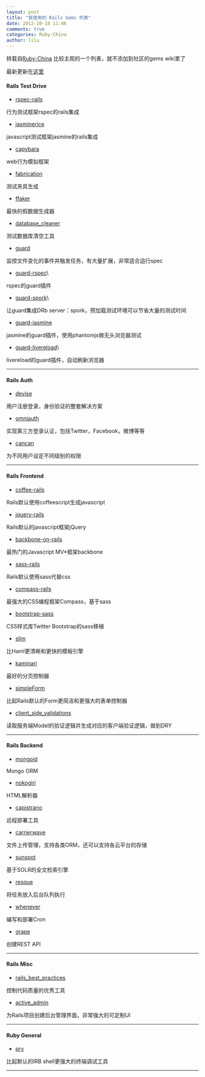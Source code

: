 ```yaml
---
layout: post
title: "我使用的 Rails Gems 列表"
date: 2012-10-18 11:46
comments: true
categories: Ruby-China
author: lilu
---
```

转载自[Ruby-China](http://ruby-china.org/topics/5205)
比较主观的一个列表，就不添加到社区的gems wiki里了

最新更新在[这里](http://lilulife.com/recommends/)

#### Rails Test Drive

-   [rspec-rails](https://github.com/rspec/rspec-rails)

行为测试框架rspec的rails集成

-   [jasminerice](https://github.com/bradphelan/jasminerice)

javascript测试框架jasmine的rails集成

-   [capybara](https://github.com/jnicklas/capybara)

web行为模拟框架

-   [fabrication](https://github.com/paulelliott/fabrication)

测试夹具生成

-   [ffaker](https://github.com/EmmanuelOga/ffaker)

最快的假数据生成器

-   [database\_cleaner](https://github.com/bmabey/database_cleaner)

测试数据库清空工具

-   [guard](https://github.com/guard/guard)

监控文件变化的事件并触发任务，有大量扩展，非常适合运行spec

-   [guard-rspec](https://github.com/guard/guard-rspec)\

rspec的guard插件

-   [guard-spork](https://github.com/guard/guard-spork)\

让guard集成DRb server：spork，预加载测试环境可以节省大量的测试时间

-   [guard-jasmine](https://github.com/netzpirat/guard-jasmine)

jasmine的guard插件，使用phantomjs做无头浏览器测试

-   [guard-livereload](https://github.com/guard/guard-livereload)\

livereload的guard插件，自动刷新浏览器

* * * * *

#### Rails Auth

-   [devise](https://github.com/plataformatec/devise)

用户注册登录，身份验证的整套解决方案

-   [omniauth](https://github.com/intridea/omniauth)

实现第三方登录认证，包括Twitter，Facebook，微博等等

-   [cancan](https://github.com/ryanb/cancan)

为不同用户设定不同级别的权限

* * * * *

#### Rails Frontend

-   [coffee-rails](https://github.com/rails/coffee-rails)

Rails默认使用coffeescript生成javascript

-   [jquery-rails](https://github.com/rails/jquery-rails)

Rails默认的javascript框架jQuery

-   [backbone-on-rails](https://github.com/meleyal/backbone-on-rails)

最热门的Javascript MV\*框架backbone

-   [sass-rails](https://github.com/rails/sass-rails)

Rails默认使用sass代替css

-   [compass-rails](https://github.com/chriseppstein/compass)

最强大的CSS编程框架Compass，基于sass

-   [bootstrap-sass](https://github.com/thomas-mcdonald/bootstrap-sass)

CSS样式库Twitter Bootstrap的sass移植

-   [slim](http://slim-lang.com)

比Haml更清晰和更快的模板引擎

-   [kaminari](https://github.com/amatsuda/kaminari)

最好的分页控制器

-   [simpleForm](https://github.com/plataformatec/simple_form)

比起Rails默认的Form更简洁和更强大的表单控制器

-   [client\_side\_validations](https://github.com/bcardarella/client_side_validations)

读取服务端Model的验证逻辑并生成对应的客户端验证逻辑，做到DRY

* * * * *

#### Rails Backend

-   [mongoid](https://github.com/mongoid/mongoid)

Mongo ORM

-   [nokogiri](http://nokogiri.org/)

HTML解析器

-   [capistrano](https://github.com/capistrano/capistrano)

远程部署工具

-   [carrierwave](https://github.com/jnicklas/carrierwave)

文件上传管理，支持各类ORM，还可以支持各云平台的存储

-   [sunspot](https://github.com/sunspot/sunspot)

基于SOLR的全文检索引擎

-   [resque](https://github.com/defunkt/resque)

将任务放入后台队列执行

-   [whenever](https://github.com/javan/whenever)

编写和部署Cron

-   [grape](https://github.com/intridea/grape)

创建REST API

* * * * *

#### Rails Misc

-   [rails\_best\_practices](https://github.com/railsbp/rails_best_practices)

控制代码质量的优秀工具

-   [active\_admin](https://github.com/gregbell/active_admin)

为Rails项目创建后台管理界面，非常强大的可定制UI

* * * * *

#### Ruby General

-   [pry](http://pry.github.com/)

比起默认的IRB shell更强大的终端调试工具

* * * * *
